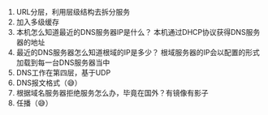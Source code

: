 1. URL分层，利用层级结构去拆分服务
2. 加入多级缓存
3. 本机怎么知道最近的DNS服务器IP是什么？ 本机通过DHCP协议获得DNS服务器的地址
4. 最近的DNS服务器怎么知道根域的IP是多少？ 根域服务器的IP会以配置的形式加载到每一台DNS服务器当中
5. DNS工作在第四层，基于UDP
6. DNS报文格式（😅）
7. 根据域名服务器拒绝服务怎么办，毕竟在国外？有镜像有影子
8. 任播（😅）
